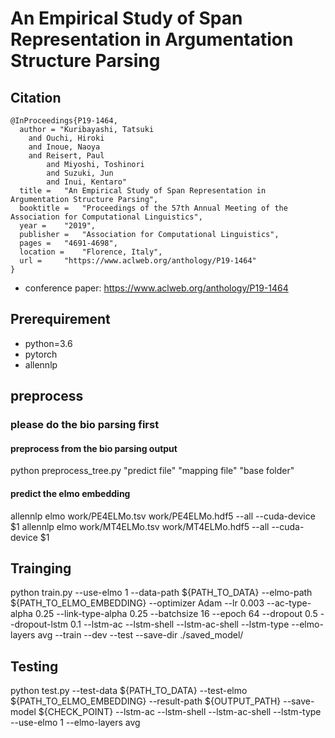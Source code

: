 # An Empirical Study of Span Representation in Argumentation Structure Parsing
## Citation
```
@InProceedings{P19-1464,
  author = "Kuribayashi, Tatsuki
	and Ouchi, Hiroki
	and Inoue, Naoya
	and Reisert, Paul
    	and Miyoshi, Toshinori
    	and Suzuki, Jun
    	and Inui, Kentaro"
  title = 	"An Empirical Study of Span Representation in Argumentation Structure Parsing",
  booktitle = 	"Proceedings of the 57th Annual Meeting of the Association for Computational Linguistics",
  year = 	"2019",
  publisher = 	"Association for Computational Linguistics",
  pages = 	"4691-4698",
  location = 	"Florence, Italy",
  url = 	"https://www.aclweb.org/anthology/P19-1464"
}
```
- conference paper: https://www.aclweb.org/anthology/P19-1464

## Prerequirement
- python=3.6
- pytorch
- allennlp  

## preprocess
### please do the bio parsing first
#### preprocess from the bio parsing output
python preprocess_tree.py "predict file" "mapping file" "base folder"
#### predict the elmo embedding
allennlp elmo work/PE4ELMo.tsv work/PE4ELMo.hdf5 --all --cuda-device $1
allennlp elmo work/MT4ELMo.tsv work/MT4ELMo.hdf5 --all --cuda-device $1


## Trainging
python train.py --use-elmo 1 --data-path ${PATH_TO_DATA} --elmo-path ${PATH_TO_ELMO_EMBEDDING} --optimizer Adam --lr 0.003 --ac-type-alpha 0.25 --link-type-alpha 0.25 --batchsize 16 --epoch 64 --dropout 0.5 --dropout-lstm 0.1 --lstm-ac --lstm-shell --lstm-ac-shell --lstm-type --elmo-layers avg --train --dev --test --save-dir ./saved_model/

## Testing
python test.py --test-data ${PATH_TO_DATA} --test-elmo ${PATH_TO_ELMO_EMBEDDING} --result-path ${OUTPUT_PATH} --save-model ${CHECK_POINT} --lstm-ac --lstm-shell --lstm-ac-shell --lstm-type --use-elmo 1  --elmo-layers avg

